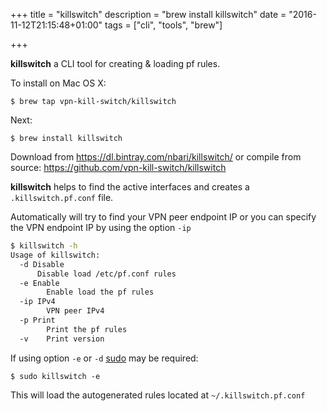 +++
title = "killswitch"
description = "brew install killswitch"
date = "2016-11-12T21:15:48+01:00"
tags = ["cli", "tools", "brew"]

+++


**killswitch** a CLI tool for creating & loading pf rules.

To install on Mac OS X:

    $ brew tap vpn-kill-switch/killswitch

Next:

    $ brew install killswitch

Download from https://dl.bintray.com/nbari/killswitch/ or compile from source: https://github.com/vpn-kill-switch/killswitch


**killswitch** helps to find the active interfaces and creates a
``.killswitch.pf.conf`` file.

Automatically will try to find your VPN peer endpoint IP or you can specify the
VPN endpoint IP by using the option ``-ip``


```sh
$ killswitch -h
Usage of killswitch:
  -d Disable
      Disable load /etc/pf.conf rules
  -e Enable
        Enable load the pf rules
  -ip IPv4
        VPN peer IPv4
  -p Print
        Print the pf rules
  -v    Print version
```

If using option `-e` or `-d` [sudo](https://en.wikipedia.org/wiki/Sudo) may be required:

	$ sudo killswitch -e

This will load the autogenerated rules located at `~/.killswitch.pf.conf`
